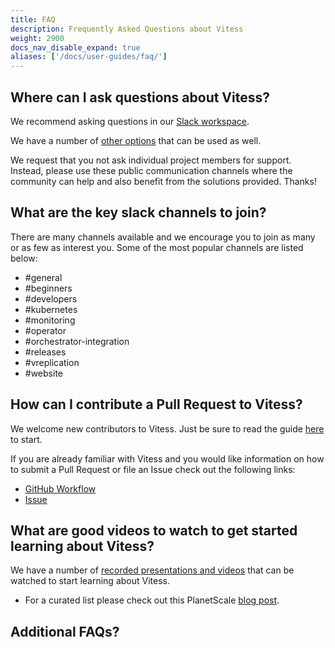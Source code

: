 ```yaml
---
title: FAQ
description: Frequently Asked Questions about Vitess
weight: 2900
docs_nav_disable_expand: true
aliases: ['/docs/user-guides/faq/']
---
```


## Where can I ask questions about Vitess?

We recommend asking questions in our [Slack workspace](https://vitess.io/slack). 

We have a number of [other options](https://vitess.io/community/) that can be used as well. 

We request that you not ask individual project members for support. Instead, please use these public communication channels where the community can help and also benefit from the solutions provided. Thanks!

## What are the key slack channels to join?

There are many channels available and we encourage you to join as many or as few as interest you. Some of the most popular channels are listed below:

* #general
* #beginners
* #developers
* #kubernetes
* #monitoring
* #operator
* #orchestrator-integration
* #releases
* #vreplication
* #website

## How can I contribute a Pull Request to Vitess?

We welcome new contributors to Vitess. Just be sure to read the guide [here](https://vitess.io/docs/contributing/) to start.

If you are already familiar with Vitess and you would like information on how to submit a Pull Request or file an Issue check out the following links:

* [GitHub Workflow](https://vitess.io/docs/contributing/github-workflow/)
* [Issue](https://vitess.io/docs/contributing/github-workflow/#submitting-issues)

## What are good videos to watch to get started learning about Vitess?

We have a number of [recorded presentations and videos](https://vitess.io/docs/resources/presentations/) that can be watched to start learning about Vitess.

* For a curated list please check out this PlanetScale [blog post](https://www.planetscale.com/blog/videos-intro-to-vitess-its-powerful-capabilities-and-how-to-get-started).

## Additional FAQs?
